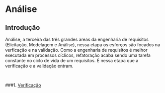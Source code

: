# Análise

## Introdução
Análise, a terceira das três grandes areas da engenharia de requisitos (Elicitação, Modelagem e Análise), nessa etapa os esforços são focados na verficação e na validação. Como a engenharia de requisitos é melhor executada em processos cíclicos, refatoração acaba sendo uma tarefa constante no ciclo de vida de um requisitos. É nessa etapa que a verificação e a validação entram.

<br />

###1. [Verificação](../analise/verificacao.md)
<br />


